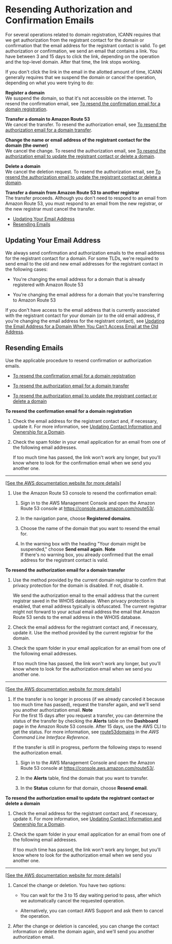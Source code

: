 # Resending Authorization and Confirmation Emails<a name="domain-click-email-link"></a>

For several operations related to domain registration, ICANN requires that we get authorization from the registrant contact for the domain or confirmation that the email address for the registrant contact is valid\. To get authorization or confirmation, we send an email that contains a link\. You have between 3 and 15 days to click the link, depending on the operation and the top\-level domain\. After that time, the link stops working\.

If you don't click the link in the email in the allotted amount of time, ICANN generally requires that we suspend the domain or cancel the operation, depending on what you were trying to do:

**Register a domain**  
We suspend the domain, so that it's not accessible on the internet\. To resend the confirmation email, see [To resend the confirmation email for a domain registration](#domain-click-email-link-register-procedure)\.

**Transfer a domain to Amazon Route 53**  
We cancel the transfer\. To resend the authorization email, see [To resend the authorization email for a domain transfer](#domain-click-email-link-transfer-procedure)\.

**Change the name or email address of the registrant contact for the domain \(the owner\)**  
We cancel the change\. To resend the authorization email, see [To resend the authorization email to update the registrant contact or delete a domain](#domain-click-email-link-update-procedure)\.

**Delete a domain**  
We cancel the deletion request\. To resend the authorization email, see [To resend the authorization email to update the registrant contact or delete a domain](#domain-click-email-link-update-procedure)\.

**Transfer a domain from Amazon Route 53 to another registrar**  
The transfer proceeds\. Although you don't need to respond to an email from Amazon Route 53, you must respond to an email from the new registrar, or the new registrar must cancel the transfer\.


+ [Updating Your Email Address](#domain-click-email-link-update-address)
+ [Resending Emails](#domain-click-email-link-resend-email)

## Updating Your Email Address<a name="domain-click-email-link-update-address"></a>

We always send confirmation and authorization emails to the email address for the registrant contact for a domain\. For some TLDs, we're required to send email to the old and new email addresses for the registrant contact in the following cases:

+ You're changing the email address for a domain that is already registered with Amazon Route 53

+ You're changing the email address for a domain that you're transferring to Amazon Route 53

If you don't have access to the email address that is currently associated with the registrant contact for your domain \(or to the old email address, if you're changing the email address for the registrant contact\), see [Updating the Email Address for a Domain When You Can't Access Email at the Old Address](domain-update-contacts.md#domain-update-contacts-change-email-form)\.

## Resending Emails<a name="domain-click-email-link-resend-email"></a>

Use the applicable procedure to resend confirmation or authorization emails\.

+ [To resend the confirmation email for a domain registration](#domain-click-email-link-register-procedure)

+ [To resend the authorization email for a domain transfer](#domain-click-email-link-transfer-procedure)

+ [To resend the authorization email to update the registrant contact or delete a domain](#domain-click-email-link-update-procedure)

**To resend the confirmation email for a domain registration**

1. Check the email address for the registrant contact and, if necessary, update it\. For more information, see [Updating Contact Information and Ownership for a Domain](domain-update-contacts.md)\.

1. Check the spam folder in your email application for an email from one of the following email addresses\.

   If too much time has passed, the link won't work any longer, but you'll know where to look for the confirmation email when we send you another one\.  
****    
[\[See the AWS documentation website for more details\]](http://docs.aws.amazon.com/Route53/latest/DeveloperGuide/domain-click-email-link.html)

1. Use the Amazon Route 53 console to resend the confirmation email:

   1. Sign in to the AWS Management Console and open the Amazon Route 53 console at [https://console\.aws\.amazon\.com/route53/](https://console.aws.amazon.com/route53/)\.

   1. In the navigation pane, choose **Registered domains**\.

   1. Choose the name of the domain that you want to resend the email for\.

   1. In the warning box with the heading "Your domain might be suspended," choose **Send email again**\.
**Note**  
If there's no warning box, you already confirmed that the email address for the registrant contact is valid\.

**To resend the authorization email for a domain transfer**

1. Use the method provided by the current domain registrar to confirm that privacy protection for the domain is disabled\. If not, disable it\.

   We send the authorization email to the email address that the current registrar saved in the WHOIS database\. When privacy protection is enabled, that email address typically is obfuscated\. The current registrar might not forward to your actual email address the email that Amazon Route 53 sends to the email address in the WHOIS database\. 

1. Check the email address for the registrant contact and, if necessary, update it\. Use the method provided by the current registrar for the domain\.

1. Check the spam folder in your email application for an email from one of the following email addresses\.

   If too much time has passed, the link won't work any longer, but you'll know where to look for the authorization email when we send you another one\.  
****    
[\[See the AWS documentation website for more details\]](http://docs.aws.amazon.com/Route53/latest/DeveloperGuide/domain-click-email-link.html)

1. If the transfer is no longer in process \(if we already canceled it because too much time has passed\), request the transfer again, and we'll send you another authorization email\.
**Note**  
For the first 15 days after you request a transfer, you can determine the status of the transfer by checking the **Alerts** table on the **Dashboard** page in the Amazon Route 53 console\. After 15 days, use the AWS CLI to get the status\. For more information, see [route53domains](http://docs.aws.amazon.com/cli/latest/reference/route53domains/index.html) in the *AWS Command Line Interface Reference*\.

   If the transfer is still in progress, perform the following steps to resend the authorization email\.

   1. Sign in to the AWS Management Console and open the Amazon Route 53 console at [https://console\.aws\.amazon\.com/route53/](https://console.aws.amazon.com/route53/)\.

   1. In the **Alerts** table, find the domain that you want to transfer\.

   1. In the **Status** column for that domain, choose **Resend email**\.

**To resend the authorization email to update the registrant contact or delete a domain**

1. Check the email address for the registrant contact and, if necessary, update it\. For more information, see [Updating Contact Information and Ownership for a Domain](domain-update-contacts.md)\.

1. Check the spam folder in your email application for an email from one of the following email addresses\.

   If too much time has passed, the link won't work any longer, but you'll know where to look for the authorization email when we send you another one\.  
****    
[\[See the AWS documentation website for more details\]](http://docs.aws.amazon.com/Route53/latest/DeveloperGuide/domain-click-email-link.html)

1. Cancel the change or deletion\. You have two options:

   + You can wait for the 3 to 15 day waiting period to pass, after which we automatically cancel the requested operation\. 

   + Alternatively, you can contact AWS Support and ask them to cancel the operation\.

1. After the change or deletion is canceled, you can change the contact information or delete the domain again, and we'll send you another authorization email\.